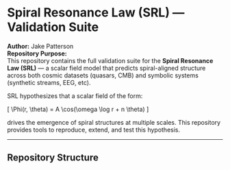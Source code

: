 # Spiral Resonance Law (SRL) — Validation Suite

**Author:** Jake Patterson  
**Repository Purpose:**  
This repository contains the full validation suite for the **Spiral Resonance Law (SRL)** — a scalar field model that predicts spiral-aligned structure across both cosmic datasets (quasars, CMB) and symbolic systems (synthetic streams, EEG, etc).

SRL hypothesizes that a scalar field of the form:

\[
\Phi(r, \theta) = A \cos(\omega \log r + n \theta)
\]

drives the emergence of spiral structures at multiple scales. This repository provides tools to reproduce, extend, and test this hypothesis.

---

## Repository Structure

